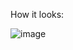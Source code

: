 How it looks:

![image](https://github.com/user-attachments/assets/44aa33e4-4450-4b07-a509-05ec9a1f02e9)
